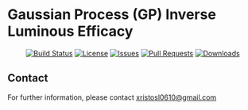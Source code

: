 # Gaussian Process (GP) Inverse Luminous Efficacy

<div align="center" markdown="1">

[![Build Status](https://img.shields.io/badge/build-passing-brightgreen)](https://github.com/xristosl0610/Gaussian-Process-Inverse-Luminous-Efficacy/actions)
[![License](https://img.shields.io/badge/license-MIT-blue)](./LICENSE)
[![Issues](https://img.shields.io/github/issues/xristosl0610/Gaussian-Process-Inverse-Luminous-Efficacy)](https://github.com/xristosl0610/Gaussian-Process-Inverse-Luminous-Efficacy/issues)
[![Pull Requests](https://img.shields.io/github/issues-pr/xristosl0610/Gaussian-Process-Inverse-Luminous-Efficacy)](https://github.com/xristosl0610/Gaussian-Process-Inverse-Luminous-Efficacy/pulls)
[![Downloads](https://img.shields.io/badge/downloads-available-brightgreen)](https://github.com/xristosl0610/Gaussian-Process-Inverse-Luminous-Efficacy/releases)

</div>

## Contact
For further information, please contact xristosl0610@gmail.com